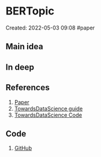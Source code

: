 # BERTopic
Created: 2022-05-03 09:08
#paper
## Main idea

## In deep

## References
1. [Paper](https://arxiv.org/abs/2203.05794)
2. [TowardsDataScience guide](https://towardsdatascience.com/interactive-topic-modeling-with-bertopic-1ea55e7d73d8)
3. [TowardsDataScience Code](https://towardsdatascience.com/topic-modeling-with-bert-779f7db187e6)

## Code
1. [GitHub](https://github.com/MaartenGr/BERTopic)
